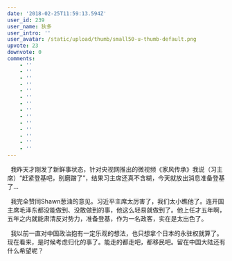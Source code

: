 ```yaml
---
date: '2018-02-25T11:59:13.594Z'
user_id: 239
user_name: 狄多
user_intro: ''
user_avatar: /static/upload/thumb/small50-u-thumb-default.png
upvote: 23
downvote: 0
comments:
    - ''
    - ''
    - ''
    - ''
    - ''
    - ''
    - ''
    - ''
    - ''
    - ''
    - ''
    - ''
    - ''
    - ''
---
```


  我昨天才刚发了新鲜事状态，针对央视网推出的微视频《家风传承》我说（习主席）“赶紧登基吧，别磨蹭了”，结果习主席还真不含糊，今天就放出消息准备登基了…

  我完全赞同Shawn葱油的意见。习近平主席太厉害了，我们太小瞧他了。连开国主席毛泽东都没能做到、没敢做到的事，他这么轻易就做到了。他上任才五年啊，五年之内就能肃清反对势力，准备登基，作为一名政客，实在是太出色了。

  我以前一直对中国政治抱有一定乐观的想法，也只想拿个日本的永驻权就算了。现在看来，是时候考虑归化的事了。能走的都走吧，都移民吧。留在中国大陆还有什么希望呢？
